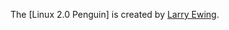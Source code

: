 The [Linux 2.0 Penguin] is created by [Larry Ewing][1].

[1]: https://web.archive.org/web/20191001080512/https://isc.tamu.edu/~lewing/linux/
